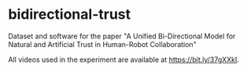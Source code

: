 # bidirectional-trust
Dataset and software for the paper "A Unified Bi-Directional Model for Natural and Artificial Trust in Human-Robot Collaboration"


All videos used in the experiment are available at https://bit.ly/37gXXkI.
